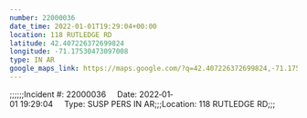 ```yaml
---
number: 22000036
date_time: 2022-01-01T19:29:04+00:00
location: 118 RUTLEDGE RD
latitude: 42.407226372699824
longitude: -71.17530473097008
type: IN AR
google_maps_link: https://maps.google.com/?q=42.407226372699824,-71.17530473097008
---
```


;;;;;;Incident #: 22000036     Date: 2022‐01‐01 19:29:04     Type: SUSP PERS IN AR;;;Location: 118 RUTLEDGE RD;;;
